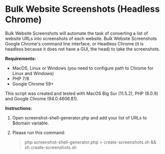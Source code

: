 # Bulk Website Screenshots (Headless Chrome)
Bulk Website Screenshots will automate the task of converting a list of website URLs into screenshots of each website. Bulk Website Screenshots Google Chrome's command line interface, or Headless Chrome (it is headless because it does not have a GUI, the head) to take the screenshots.

**Requirements:**
 * MacOS, Linux or Windows (you need to configure path to Chrome for Linux and Windows)
  * PHP 7/8
  * Google Chrome 59+

This script was created and tested with MacOS Big Sur (11.5.2), PHP (8.0.9) and Google Chrome (94.0.4606.81).

**Instructions:**

 1. Open screenshot-shell-generator.php and add your list of URLs to $domain variable.
 2. Please run this command:

    > php screenshot-shell-generator.php > create-screenshots.sh && sh
    > create-screenshots.sh
